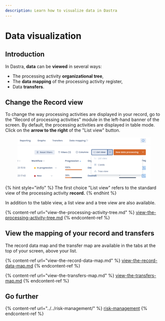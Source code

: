 ```yaml
---
description: Learn how to visualize data in Dastra
---
```


# Data visualization

## Introduction

In Dastra, **data** can be **viewed** in several ways:&#x20;

* The processing activity **organizational tree**,&#x20;
* The **data mapping** of the processing activity register,&#x20;
* Data **transfers**.

## Change the Record view

To change the way processing activities are displayed in your record, go to the "Record of processing activities" module in the left-hand banner of the screen. By default, the processing activities are displayed in table mode. Click on the **arrow to the right** of the "List view" button.

<figure><img src="../../../.gitbook/assets/Capture d’écran 2023-02-06 à 17.44.31.png" alt=""><figcaption></figcaption></figure>

{% hint style="info" %}
The first choice "List view" refers to the standard view of the processing activity **record.**
{% endhint %}

In addition to the table view, a list view and a tree view are also available.

{% content-ref url="view-the-processing-activity-tree.md" %}
[view-the-processing-activity-tree.md](view-the-processing-activity-tree.md)
{% endcontent-ref %}

## View the mapping of your record and transfers

The record data map and the transfer map are available in the tabs at the top of your screen, above your list.

{% content-ref url="view-the-record-data-map.md" %}
[view-the-record-data-map.md](view-the-record-data-map.md)
{% endcontent-ref %}

{% content-ref url="view-the-transfers-map.md" %}
[view-the-transfers-map.md](view-the-transfers-map.md)
{% endcontent-ref %}

## Go further

{% content-ref url="../../risk-management/" %}
[risk-management](../../risk-management/)
{% endcontent-ref %}
